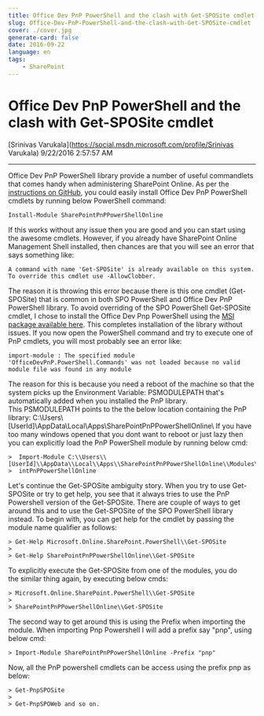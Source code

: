 ```yaml
---
title: Office Dev PnP PowerShell and the clash with Get-SPOSite cmdlet
slug: Office-Dev-PnP-PowerShell-and-the-clash-with-Get-SPOSite-cmdlet
cover: ./cover.jpg
generate-card: false
date: 2016-09-22
language: en
tags:
    - SharePoint
---
```


  

Office Dev PnP PowerShell and the clash with Get-SPOSite cmdlet
===============================================================

[Srinivas Varukala](https://social.msdn.microsoft.com/profile/Srinivas Varukala) 9/22/2016 2:57:57 AM

* * *
Office Dev PnP PowerShell library provide a number of useful commandlets that comes handy when administering SharePoint Online. As per the [instructions on GitHub](https://github.com/OfficeDev/PnP-PowerShell), you could easily install Office Dev PnP PowerShell cmdlets by running below PowerShell command:

```
Install-Module SharePointPnPPowerShellOnline
```

If this works without any issue then you are good and you can start using the awesome cmdlets. However, if you already have SharePoint Online Management Shell installed, then chances are that you will see an error that says something like:

```
A command with name 'Get-SPOSite' is already available on this system. To override this cmdlet use -AllowClobber.
```

The reason it is throwing this error because there is this one cmdlet (Get-SPOSite) that is common in both SPO PowerShell and Office Dev PnP PowerShell library. To avoid overriding of the SPO PowerShell Get-SPOSite cmdlet, I chose to install the Office Dev Pnp PowerShell using the [MSI package available here](https://github.com/officedev/pnp-powershell/releases). This completes installation of the library without issues. If you now open the PowerShell command and try to execute one of PnP cmdlets, you will most probably see an error like:

```
import-module : The specified module 'OfficeDevPnP.PowerShell.Commands' was not loaded because no valid module file was found in any module
```

The reason for this is because you need a reboot of the machine so that the system picks up the Environment Variable: PSMODULEPATH that's automatically added when you installed the PnP library. This PSMODULEPATH points to the the below location containing the PnP library: C:\\Users\\[UserId]\\AppData\\Local\\Apps\\SharePointPnPPowerShellOnline\\ If you have too many windows opened that you dont want to reboot or just lazy then you can explicitly load the PnP PowerShell module by running below cmd:
```
>  Import-Module C:\\Users\\[UserId]\\AppData\\Local\\Apps\\SharePointPnPPowerShellOnline\\Modules\\SharePo
>  intPnPPowerShellOnline
```
Let's continue the Get-SPOSite ambiguity story. When you try to use Get-SPOSite or try to get help, you see that it always tries to use the PnP Powershell version of the Get-SPOSite. There are couple of ways to get around this and to use the Get-SPOSite of the SPO PowerShell library instead. To begin with, you can get help for the cmdlet by passing the module name qualifier as follows:

```
> Get-Help Microsoft.Online.SharePoint.PowerShell\\Get-SPOSite
> 
> Get-Help SharePointPnPPowerShellOnline\\Get-SPOSite
```

To explicitly execute the Get-SPOSite from one of the modules, you do the similar thing again, by executing below cmds:
```
> Microsoft.Online.SharePoint.PowerShell\\Get-SPOSite
> 
> SharePointPnPPowerShellOnline\\Get-SPOSite
```
The second way to get around this is using the Prefix when importing the module. When importing Pnp Powershell I will add a prefix say "pnp", using below cmd:
```
> Import-Module SharePointPnPPowerShellOnline -Prefix "pnp"
```
Now, all the PnP powershell cmdlets can be access using the prefix pnp as below:
```
> Get-PnpSPOSite
> 
> Get-PnpSPOWeb and so on.
```